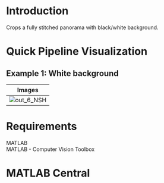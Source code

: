 # Introduction
Crops a fully stitched panorama with black/white background.

# Quick Pipeline Visualization
## Example 1: White background
| Images |
| ------------- |
| ![out_6_NSH](https://user-images.githubusercontent.com/28588878/143262116-10a768b1-d791-4758-86a9-2d2b906e8644.jpg)|

# Requirements
MATLAB <br />
MATLAB - Computer Vision Toolbox <br />

# MATLAB Central


